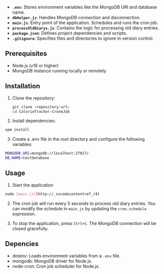 
- **`.env`**: Stores environment variables like the MongoDB URI and database name.
- **`dbHelper.js`**: Handles MongoDB connection and disconnection.
- **`main.js`**: Entry point of the application. Schedules and runs the cron job.
- **`processOldDiarys.js`**: Contains the logic for processing old diary entries.
- **`package.json`**: Defines project dependencies and scripts.
- **`.gitignore`**: Specifies files and directories to ignore in version control.

## Prerequisites

- Node.js (v16 or higher)
- MongoDB instance running locally or remotely

## Installation

1. Clone the repository:
   ```bash
   git clone <repository-url>
   cd CalorieTracker-CroneJob
   ```

2. Install dependencies:
  ```bash
  npm install
  ```

3. Create a .env file in the root directory and configure the following variables:
  ```bash
  MONGODB_URI=mongodb://localhost:27017/
  DB_NAME=testdatabase
  ```

## Usage

1. Start the application
```bash
node [main.js](http://_vscodecontentref_/4)
```

2. The cron job will run every 5 seconds to process old diary entries. You can modify the schedule in `main.js` by updating the `cron.schedule` expression.

3. To stop the application, press `Ctrl+C`. The MongoDB connection will be closed gracefully.

## Depencies

- dotenv: Loads environment variables from a `.env` file.
- mongodb: MongoDB driver for Node.js.
- node-cron: Cron job scheduler for Node.js.